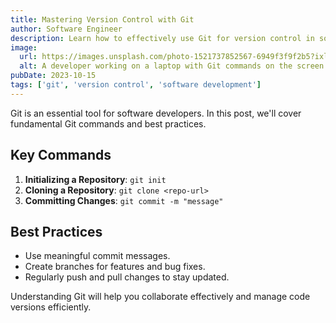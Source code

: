 ```yaml
---
title: Mastering Version Control with Git
author: Software Engineer
description: Learn how to effectively use Git for version control in software projects.
image:
  url: https://images.unsplash.com/photo-1521737852567-6949f3f9f2b5?ixlib=rb-1.2.1&auto=format&fit=crop&w=1350&q=80
  alt: A developer working on a laptop with Git commands on the screen.
pubDate: 2023-10-15
tags: ['git', 'version control', 'software development']
---
```


Git is an essential tool for software developers. In this post, we'll cover fundamental Git commands and best practices.

## Key Commands

1. **Initializing a Repository**: `git init`
2. **Cloning a Repository**: `git clone <repo-url>`
3. **Committing Changes**: `git commit -m "message"`

## Best Practices

- Use meaningful commit messages.
- Create branches for features and bug fixes.
- Regularly push and pull changes to stay updated.

Understanding Git will help you collaborate effectively and manage code versions efficiently.
